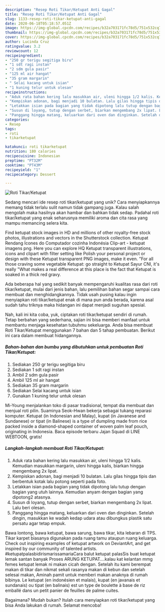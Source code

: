 ```yaml
---
description: "Resep Roti Tikar/Ketupat Anti Gagal"
title: "Resep Roti Tikar/Ketupat Anti Gagal"
slug: 1133-resep-roti-tikar-ketupat-anti-gagal
date: 2020-06-18T05:18:57.051Z
image: https://img-global.cpcdn.com/recipes/b32a703171fc78d5/751x532cq70/roti-tikarketupat-foto-resep-utama.jpg
thumbnail: https://img-global.cpcdn.com/recipes/b32a703171fc78d5/751x532cq70/roti-tikarketupat-foto-resep-utama.jpg
cover: https://img-global.cpcdn.com/recipes/b32a703171fc78d5/751x532cq70/roti-tikarketupat-foto-resep-utama.jpg
author: Lucinda Cruz
ratingvalue: 3.2
reviewcount: 12
recipeingredient:
- "250 gr terigu segitiga biru"
- "1 sdt ragi instan"
- "2 sdm gula pasir"
- "125 ml air hangat"
- "35 gram margarin"
- " Selai kacang untuk isian"
- "1 kuning telur untuk olesan"
recipeinstructions:
- "Aduk rata bahan kering lalu masukkan air, uleni hingga 1/2 kalis. Kemudian masukkan margarin, uleni hingga kalis, biarkan hingga mengembang 2x lipat."
- "Kempiskan adonan, bagi menjadi 10 bulatan. Lalu gilas hingga tipis dan berbentuk kotak lalu potong seperti pada foto."
- "Letakkan isian pada bagian yang tidak dipotong lalu tutup dengan bagian yang utuh lainnya. Kemudian anyam dengan bagian yang dipotong2 atasnya."
- "Susun di loyang, tutup dengan serbet, biarkan mengembang 2x lipat. Lalu beri olesan."
- "Panggang hingga matang, keluarkan dari oven dan dinginkan. Setelah dingin, masukkan ke wadah kedap udara atau dibungkus plastik satu persatu agar tetap empuk."
categories:
- Resep
tags:
- roti
- tikarketupat

katakunci: roti tikarketupat 
nutrition: 180 calories
recipecuisine: Indonesian
preptime: "PT32M"
cooktime: "PT43M"
recipeyield: "1"
recipecategory: Dessert

---
```



![Roti Tikar/Ketupat](https://img-global.cpcdn.com/recipes/b32a703171fc78d5/751x532cq70/roti-tikarketupat-foto-resep-utama.jpg)

Sedang mencari ide resep roti tikar/ketupat yang unik? Cara menyiapkannya memang tidak terlalu sulit namun tidak gampang juga. Kalau salah mengolah maka hasilnya akan hambar dan bahkan tidak sedap. Padahal roti tikar/ketupat yang enak seharusnya memiliki aroma dan cita rasa yang mampu memancing selera kita.

Find ketupat stock images in HD and millions of other royalty-free stock photos, illustrations and vectors in the Shutterstock collection. Ketupat Rendang Ícones do Computador cozinha Indonésia Clip-art - ketupat imagens png. Here you can explore HQ Ketupat transparent illustrations, icons and clipart with filter setting like Polish your personal project or design with these Ketupat transparent PNG images, make it even. &#34;For all those craving some vegetable Ketupat: go straight to Ketupat Sayur CNI, it&#39;s really &#34;What makes a real difference at this place is the fact that Ketupat is soaked in a thick red gravy.

Ada beberapa hal yang sedikit banyak mempengaruhi kualitas rasa dari roti tikar/ketupat, mulai dari jenis bahan, lalu pemilihan bahan segar sampai cara membuat dan menghidangkannya. Tidak usah pusing kalau ingin menyiapkan roti tikar/ketupat enak di mana pun anda berada, karena asal sudah tahu triknya maka hidangan ini dapat menjadi suguhan spesial.


Nah, kali ini kita coba, yuk, ciptakan roti tikar/ketupat sendiri di rumah. Tetap berbahan yang sederhana, sajian ini bisa memberi manfaat untuk membantu menjaga kesehatan tubuhmu sekeluarga. Anda bisa membuat Roti Tikar/Ketupat menggunakan 7 bahan dan 5 tahap pembuatan. Berikut ini cara dalam membuat hidangannya.

<!--inarticleads1-->

##### Bahan-bahan dan bumbu yang dibutuhkan untuk pembuatan Roti Tikar/Ketupat:

1. Sediakan 250 gr terigu segitiga biru
1. Sediakan 1 sdt ragi instan
1. Ambil 2 sdm gula pasir
1. Ambil 125 ml air hangat
1. Sediakan 35 gram margarin
1. Sediakan  Selai kacang untuk isian
1. Gunakan 1 kuning telur untuk olesan


Mi-Young menjalankan toko di pasar tradisional, tempat dia membuat dan menjual roti pilin. Suaminya Seok-Hwan bekerja sebagai tukang reparasi komputer. Ketupat (in Indonesian and Malay), kupat (in Javanese and Sundanese) or tipat (in Balinese) is a type of dumpling made from rice packed inside a diamond-shaped container of woven palm leaf pouch, originating in Indonesia. Baca episode terbaru Jajan Squad di LINE WEBTOON, gratis! 

<!--inarticleads2-->

##### Langkah-langkah membuat Roti Tikar/Ketupat:

1. Aduk rata bahan kering lalu masukkan air, uleni hingga 1/2 kalis. Kemudian masukkan margarin, uleni hingga kalis, biarkan hingga mengembang 2x lipat.
1. Kempiskan adonan, bagi menjadi 10 bulatan. Lalu gilas hingga tipis dan berbentuk kotak lalu potong seperti pada foto.
1. Letakkan isian pada bagian yang tidak dipotong lalu tutup dengan bagian yang utuh lainnya. Kemudian anyam dengan bagian yang dipotong2 atasnya.
1. Susun di loyang, tutup dengan serbet, biarkan mengembang 2x lipat. Lalu beri olesan.
1. Panggang hingga matang, keluarkan dari oven dan dinginkan. Setelah dingin, masukkan ke wadah kedap udara atau dibungkus plastik satu persatu agar tetap empuk.


Bawa lontong, bawa ketupat, bawa sarung, bawa tikar, kita lebaran di TPS. Tikar karpet biasanya digunakan pada ruang tamu ataupun ruang keluarga. Check out inspiring examples of ketupat artwork on DeviantArt, and get inspired by our community of talented artists. #ketupatpalasbidirismarissamariaCara balut ketupat palasSis buat ketupat lemak santan banyak Proses ARUNG KETUPAT….kalau kat kelantan mmg femes ketupat lemak ni makan cicah dengan. Setelah itu kami berempat makan di tikar dan nikmat sekali rasanya makan di kebun dan setelah selesai makan, Aminah pamit untuk memberi makan anaknya di rumah bibinya. Le ketupat (en indonésien et malais), kupat (en javanais et sundanais) ou tipat (en balinais) est un type de boulette à base de riz emballé dans un petit panier de feuilles de palme cuites. 

Bagaimana? Mudah bukan? Itulah cara menyiapkan roti tikar/ketupat yang bisa Anda lakukan di rumah. Selamat mencoba!

